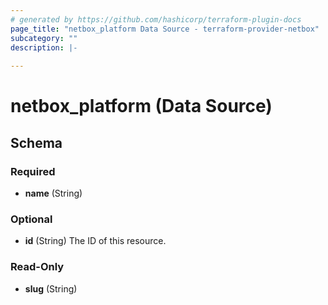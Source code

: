 ```yaml
---
# generated by https://github.com/hashicorp/terraform-plugin-docs
page_title: "netbox_platform Data Source - terraform-provider-netbox"
subcategory: ""
description: |-
  
---
```


# netbox_platform (Data Source)





<!-- schema generated by tfplugindocs -->
## Schema

### Required

- **name** (String)

### Optional

- **id** (String) The ID of this resource.

### Read-Only

- **slug** (String)



